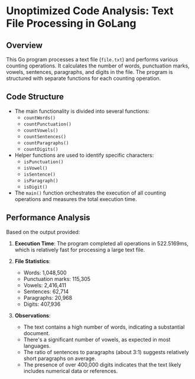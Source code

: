 # Unoptimized Code Analysis: Text File Processing in GoLang

## Overview
This Go program processes a text file (`file.txt`) and performs various counting operations. It calculates the number of words, punctuation marks, vowels, sentences, paragraphs, and digits in the file. The program is structured with separate functions for each counting operation.

## Code Structure
- The main functionality is divided into several functions:
  - `countWords()`
  - `countPunctuation()`
  - `countVowels()`
  - `countSentences()`
  - `countParagraphs()`
  - `countDigits()`
- Helper functions are used to identify specific characters:
  - `isPunctuation()`
  - `isVowel()`
  - `isSentence()`
  - `isParagraph()`
  - `isDigit()`
- The `main()` function orchestrates the execution of all counting operations and measures the total execution time.

## Performance Analysis
Based on the output provided:

1. **Execution Time**: The program completed all operations in 522.5169ms, which is relatively fast for processing a large text file.

2. **File Statistics**:
   - Words: 1,048,500
   - Punctuation marks: 115,305
   - Vowels: 2,416,411
   - Sentences: 62,714
   - Paragraphs: 20,968
   - Digits: 407,936

3. **Observations**:
   - The text contains a high number of words, indicating a substantial document.
   - There's a significant number of vowels, as expected in most languages.
   - The ratio of sentences to paragraphs (about 3:1) suggests relatively short paragraphs on average.
   - The presence of over 400,000 digits indicates that the text likely includes numerical data or references.

